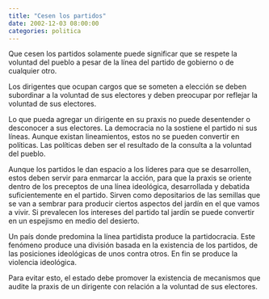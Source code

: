 ```yaml
---
title: "Cesen los partidos"
date: 2002-12-03 08:00:00
categories: politica
---
```

Que cesen los partidos solamente puede significar que se respete la voluntad del pueblo a pesar de la línea del partido de gobierno o de cualquier otro. 

Los dirigentes que ocupan cargos que se someten a elección se deben subordinar a la voluntad de sus electores y deben preocupar por reflejar la voluntad de sus electores. 

Lo que pueda agregar un dirigente en su praxis no puede desentender o desconocer a sus electores. La democracia no la sostiene el partido ni sus líneas. Aunque existan lineamientos, estos no se pueden convertir en políticas. Las políticas deben ser el resultado de la consulta a la voluntad del pueblo. 

Aunque los partidos le dan espacio a los líderes para que se desarrollen, estos deben servir para enmarcar la acción, para que la praxis se oriente dentro de los preceptos de una línea ideológica, desarrollada y debatida suficientemente en el partido. Sirven como depositarios de las semillas que se van a sembrar para producir ciertos aspectos del jardín en el que vamos a vivir. Si prevalecen los intereses del partido tal jardín se puede convertir en un espejismo en medio del desierto. 

Un país donde predomina la línea partidista produce la partidocracia. Este fenómeno produce una división basada en la existencia de los partidos, de las posiciones ideológicas de unos contra otros. En fin se produce la violencia ideológica. 

Para evitar esto, el estado debe promover la existencia de mecanismos que audite la praxis de un dirigente con relación a la voluntad de sus electores. 
